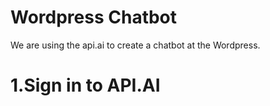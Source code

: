 # Wordpress Chatbot
We are using the api.ai to create a chatbot at the Wordpress.

# 1.Sign in to API.AI

